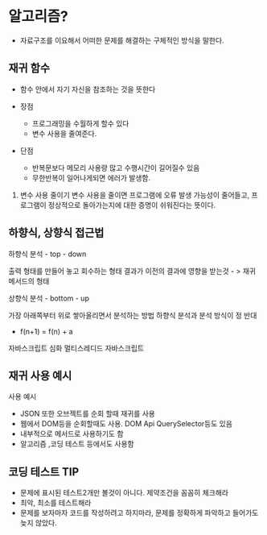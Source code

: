 # 알고리즘? 

- 자료구조를 이요해서 어떠한 문제를 해결하는 구체적인 방식을 말한다. 


## 재귀 함수
- 함수 안에서 자기 자신을 참조하는 것을 뜻한다

- 장점 
	-  프로그래밍을 수월하게 할수 있다
 	- 변수 사용을 줄여준다.
- 단점
	- 반복문보다 메모리 사용량 많고 수행시간이 길어질수 있음
    - 무한반복이 일어나게되면 에러가 발생함.
1. 변수 사용 줄이기
변수 사용을 줄이면 프로그램에 오류 발생 가능성이 줄어들고, 프로그램이 정상적으로 돌아가는지에 대한 증명이 쉬워진다는 뜻이다. 


## 하향식, 상향식 접근법

하향식 분석 - top - down

출력 형태를 만들어 놓고 회수하는 형태
결과가 이전의 결과에 영향을 받는것 - > 재귀 메서드의 형태

상향식 분석 - bottom - up

가장 아래쪽부터 위로 쌓아올리면서 분석하는 방법
하향식 분석과 분석 방식이 정 반대

- f(n+1) = f(n) + a

자바스크립트 심화 멀티스레디드 자바스크립트


## 재귀 사용 예시

사용 예시
- JSON 또한 오브젝트를 순회 할때 재귀를 사용
- 웹에서 DOM등을 순회할때도 사용. DOM Api QuerySelector등도 있음
- 내부적으로 메서드로 사용하기도 함
- 알고리즘 ,코딩 테스트 등에서도 사용함

## 코딩 테스트 TIP

- 문제에 표시된 테스트2개만 볼것이 아니다. 제약조건을 꼼꼼히 체크해라
- 최악, 최소를 테스트해라
- 문제를 보자마자 코드를 작성하려고 하지마라, 문제를 정확하게 파악하고 들어가도 늦지 않았다. 

